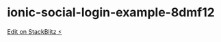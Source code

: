# ionic-social-login-example-8dmf12

[Edit on StackBlitz ⚡️](https://stackblitz.com/edit/ionic-social-login-example-8dmf12)